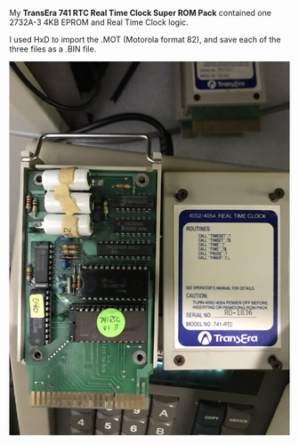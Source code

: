 My **TransEra 741 RTC Real Time Clock Super ROM Pack** contained one 2732A-3 4KB EPROM and Real Time Clock logic. 

I used HxD to import the .MOT (Motorola format 82), and save each of the three files as a .BIN file.  

![Label and PCB front](./741-RTCBackofBoardAndCover.JPEG)
